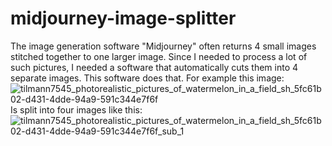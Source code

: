 # midjourney-image-splitter
The image generation software "Midjourney" often returns 4 small images stitched together to one larger image. Since I needed to process a lot of such pictures, I needed a software that automatically cuts them into 4 separate images. This software does that.
For example this image:
![tilmann7545_photorealistic_pictures_of_watermelon_in_a_field_sh_5fc61b02-d431-4dde-94a9-591c344e7f6f](https://github.com/padit1337/midjourney-image-splitter/assets/45203588/3fb23d59-fb1c-4457-8e78-83f15edcf85a)
Is split into four images like this: 
![tilmann7545_photorealistic_pictures_of_watermelon_in_a_field_sh_5fc61b02-d431-4dde-94a9-591c344e7f6f_sub_1](https://github.com/padit1337/midjourney-image-splitter/assets/45203588/cf1c60a5-21e6-4524-a02e-e5de876210f7)
